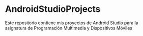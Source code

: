 # AndroidStudioProjects
 Este repositorio contiene mis proyectos de Android Studio para la asignatura de  Programación Multimedia y Dispositivos Móviles
